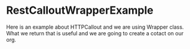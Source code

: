 # RestCalloutWrapperExample
Here is an example about HTTPCallout and we are using Wrapper class.
What we return that is useful and we are going to create a cotact on our org.
